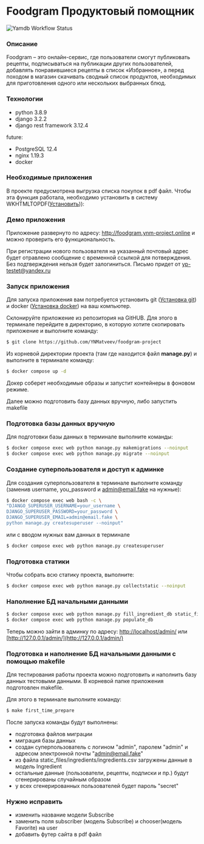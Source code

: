 # Foodgram Продуктовый помощник

![Yamdb Workflow Status](https://github.com/ynmatveev/foodgram-project/actions/workflows/yamdb_workflow.yml/badge.svg?branch=master&event=push)

### Описание


Foodgram – это онлайн-сервис, где пользователи смогут публиковать рецепты, подписываться на публикации других пользователей, добавлять понравившиеся рецепты в список «Избранное», а перед походом в магазин скачивать сводный список продуктов, необходимых для приготовления одного или нескольких выбранных блюд.

### Технологии
- python 3.8.9
- django 3.2.2
- django rest framework 3.12.4

future:
- PostgreSQL 12.4
- nginx 1.19.3
- docker

### Необходимые приложения
В проекте предусмотрена выгрузка списка покупок в pdf файл.
Чтобы эта функция работала, необходимо установить в систему WKHTMLTOPDF([Установить](https://wkhtmltopdf.org/downloads.html))):



### Демо приложения

Приложение развернуто по адресу: http://foodgram.ynm-project.online и можно проверить его функциональность.

При регистрации нового пользователя на указанный почтовый адрес будет отравлено сообщение с временной ссылкой для потверждения. Без подтверждения нельзя будет залогиниться.
Письмо придет от yp-testet@yandex.ru

### Запуск приложения

Для запуска приложения вам потребуется установить git ([Установка git](https://git-scm.com/book/ru/v2/Введение-Установка-Git))  и docker ([Установка docker](https://www.docker.com/get-started)) на ваш компьютер.


Склонируйте приложение из репозитория на GitHUB. Для этого в терминале перейдите в директорию, в которую хотите скопировать приложение и выполните команду:

```bash
$ git clone https://github.com/YNMatveev/foodgram-project
```

Из корневой директории проекта (там где находится файл **manage.py**) и
выполните в терминале команду:

```bash
$ docker compose up -d
```

Докер соберет необходимые образы и запустит контейнеры в фоновом режиме.

Далее можно подготовить базу данных вручную, либо запустить makefile

### Подготовка базы данных вручную

Для подготовки базы данных в терминале выполните команды:
```bash
$ docker compose exec web python manage.py makemigrations --noinput
$ docker compose exec web python manage.py migrate --noinput
```

### Создание суперпользователя и доступ к админке
Для создания суперпользователя в терминале выполните команду (заменив username, you_password и admin@email.fake на нужные):

```bash
$ docker compose exec web bash -c \
"DJANGO_SUPERUSER_USERNAME=your_username \
DJANGO_SUPERUSER_PASSWORD=your_password \
DJANGO_SUPERUSER_EMAIL=admin@email.fake \
python manage.py createsuperuser --noinput"
```
или с вводом нужных вам данных в терминале

```bash
$ docker compose exec web python manage.py createsuperuser
```
### Подготовка статики

Чтобы собрать всю статику проекта, выполните:

```bash
$ docker compose exec web python manage.py collectstatic --noinput
```

### Наполнение БД начальными данными

```bash
$ docker compose exec web python manage.py fill_ingredient_db static_files/ingredients/ingredients.csv
$ docker compose exec web python manage.py populate_db
```

Теперь можно зайти в админку по адресу:
[http://localhost/admin/](http://localhost/admin/) или [http://127.0.0.1/admin/](http://127.0.0.1/admin/)


### Подготовка и наполнение БД начальными данными c помощью makefile

Для тестирования работы проекта можно подготовить и наполнить базу данных тестовыми данными.
В корневой папке приложения подготовлен makefile.

Для этого в терминале выполните команду:

```bash
$ make first_time_prepare
```

После запуска команды будут выполнены:
- подготовка файлов миграции
- миграция базы данных
- создан суперпользователь с логином "admin", паролем "admin" и адресом электронной почты "admin@email.fake"
- из файла static_files/ingredients/ingredients.csv загружены данные в модель Ingredient
- остальные данные (пользователи, рецепты, подписки и пр.) будут сгенерированы случайным образом
- у всех сгенерированных пользователей будет пароль "secret"


### Нужно исправить

- изменить название модели Subscribe
- заменить поля subscriber (модель Subscribe) и chooser(модель Favorite) на user
- добавить футер сайта в pdf файл
